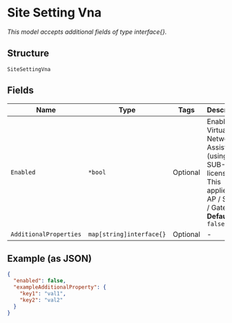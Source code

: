 
# Site Setting Vna

*This model accepts additional fields of type interface{}.*

## Structure

`SiteSettingVna`

## Fields

| Name | Type | Tags | Description |
|  --- | --- | --- | --- |
| `Enabled` | `*bool` | Optional | Enable Virtual Network Assistant (using SUB-VNA license). This applied to AP / Switch / Gateway<br>**Default**: `false` |
| `AdditionalProperties` | `map[string]interface{}` | Optional | - |

## Example (as JSON)

```json
{
  "enabled": false,
  "exampleAdditionalProperty": {
    "key1": "val1",
    "key2": "val2"
  }
}
```

